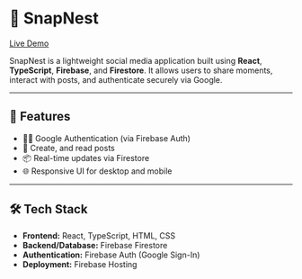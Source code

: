 # 📸 SnapNest 
<a href="(https://snapnest-3f7be.web.app/)" target="_blank" rel="noopener noreferrer">Live Demo</a>

SnapNest is a lightweight social media application built using **React**, **TypeScript**, **Firebase**, and **Firestore**. It allows users to share moments, interact with posts, and authenticate securely via Google.

---

## 🚀 Features

- 🧑‍💼 Google Authentication (via Firebase Auth)
- 📝 Create, and read posts
- 📦 Real-time updates via Firestore
- 🌐 Responsive UI for desktop and mobile

---

## 🛠 Tech Stack

- **Frontend:** React, TypeScript, HTML, CSS
- **Backend/Database:** Firebase Firestore
- **Authentication:** Firebase Auth (Google Sign-In)
- **Deployment:** Firebase Hosting

